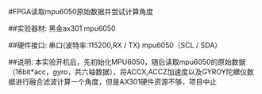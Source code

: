 #FPGA读取mpu6050原始数据并尝试计算角度

##实验器材:
	黑金ax301
	mpu6050
	
##硬件接口:
	串口(波特率:115200,RX / TX)
	mpu6050（SCL / SDA）
	
##说明:
	本实验开机后，先初始化MPU6050，随后读取mpu6050的原始数据（16bit*acc，gyro，共六轴数据），将ACCX,ACCZ加速度以及GYROY陀螺仪数据进行融合滤波计算一个角度，但是AX301硬件资源不够，项目中止